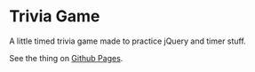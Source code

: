 # Trivia Game

A little timed trivia game made to practice jQuery and timer stuff.

See the thing on [Github Pages](https://captainalan.github.io/jquery-trivia-game/).